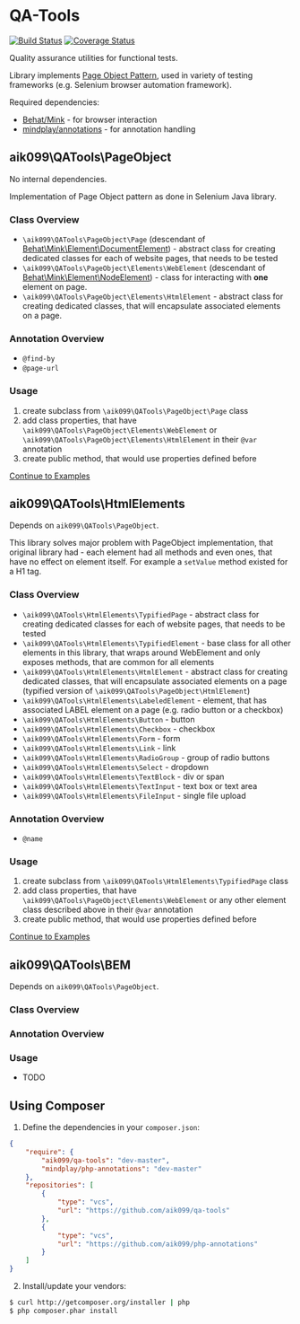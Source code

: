 # QA-Tools
[![Build Status](https://travis-ci.org/aik099/qa-tools.png?branch=master)](https://travis-ci.org/aik099/qa-tools)
[![Coverage Status](https://coveralls.io/repos/aik099/qa-tools/badge.png?branch=master)](https://coveralls.io/r/aik099/qa-tools?branch=master)

Quality assurance utilities for functional tests.

Library implements [Page Object Pattern](docs/PageObjectPattern.md), used in variety of testing frameworks (e.g. Selenium browser automation framework).

Required dependencies:

* [Behat/Mink](https://github.com/Behat/Mink) - for browser interaction
* [mindplay/annotations](https://github.com/aik099/php-annotations) - for annotation handling

## aik099\QATools\PageObject
No internal dependencies.

Implementation of Page Object pattern as done in Selenium Java library.

### Class Overview

* `\aik099\QATools\PageObject\Page` (descendant of [Behat\Mink\Element\DocumentElement](http://mink.behat.org/api/behat/mink/element/documentelement.html)) - abstract class for creating dedicated classes for each of website pages, that needs to be tested
* `\aik099\QATools\PageObject\Elements\WebElement` (descendant of [Behat\Mink\Element\NodeElement](http://mink.behat.org/api/behat/mink/element/nodeelement.html)) - class for interacting with __one__ element on page.
* `\aik099\QATools\PageObject\Elements\HtmlElement` - abstract class for creating dedicated classes, that will encapsulate associated elements on a page.

### Annotation Overview

* `@find-by`
* `@page-url`


### Usage

1. create subclass from `\aik099\QATools\PageObject\Page` class
2. add class properties, that have `\aik099\QATools\PageObject\Elements\WebElement` or `\aik099\QATools\PageObject\Elements\HtmlElement` in their `@var` annotation
3. create public method, that would use properties defined before

[Continue to Examples](docs/PageObject.md)

## aik099\QATools\HtmlElements
Depends on `aik099\QATools\PageObject`.

This library solves major problem with PageObject implementation, that original library had - each element had all methods and even ones, that have no effect on element itself. For example a `setValue` method existed for a H1 tag.

### Class Overview

* `\aik099\QATools\HtmlElements\TypifiedPage` - abstract class for creating dedicated classes for each of website pages, that needs to be tested
* `\aik099\QATools\HtmlElements\TypifiedElement` - base class for all other elements in this library, that wraps around WebElement and only exposes methods, that are common for all elements
* `\aik099\QATools\HtmlElements\HtmlElement` - abstract class for creating dedicated classes, that will encapsulate associated elements on a page (typified version of `\aik099\QATools\PageObject\HtmlElement`)
* `\aik099\QATools\HtmlElements\LabeledElement` - element, that has associated LABEL element on a page (e.g. radio button or a checkbox)
* `\aik099\QATools\HtmlElements\Button` - button
* `\aik099\QATools\HtmlElements\Checkbox` - checkbox
* `\aik099\QATools\HtmlElements\Form` - form
* `\aik099\QATools\HtmlElements\Link` - link
* `\aik099\QATools\HtmlElements\RadioGroup` - group of radio buttons
* `\aik099\QATools\HtmlElements\Select` - dropdown
* `\aik099\QATools\HtmlElements\TextBlock` - div or span
* `\aik099\QATools\HtmlElements\TextInput` - text box or text area
* `\aik099\QATools\HtmlElements\FileInput` - single file upload


### Annotation Overview

* `@name`

### Usage

1. create subclass from `\aik099\QATools\HtmlElements\TypifiedPage` class
2. add class properties, that have `\aik099\QATools\PageObject\Elements\WebElement` or any other element class described above in their `@var` annotation
3. create public method, that would use properties defined before

[Continue to Examples](docs/HtmlElements.md)

## aik099\QATools\BEM
Depends on `aik099\QATools\PageObject`.

### Class Overview

### Annotation Overview

### Usage

* TODO

## Using Composer

1. Define the dependencies in your ```composer.json```:
```json
{
	"require": {
		"aik099/qa-tools": "dev-master",
		"mindplay/php-annotations": "dev-master"
	},
	"repositories": [
		{
			"type": "vcs",
			"url": "https://github.com/aik099/qa-tools"
		},
		{
			"type": "vcs",
			"url": "https://github.com/aik099/php-annotations"
		}
	]
}
```

2. Install/update your vendors:
```bash
$ curl http://getcomposer.org/installer | php
$ php composer.phar install
```